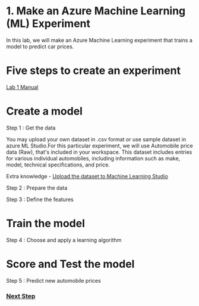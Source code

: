 # 1. Make an Azure Machine Learning (ML) Experiment

In this lab, we will make an Azure Machine Learning experiment that trains a model to predict car prices.

# Five steps to create an experiment 

[Lab 1 Manual](https://docs.microsoft.com/en-us/azure/machine-learning/studio/create-experiment)

# Create a model

Step 1 : Get the data

You may upload your own dataset in .csv format or use sample dataset in azure ML Studio.For this particular experiment, we will use 
Automobile price data (Raw), that's included in your workspace. This dataset includes entries for various individual automobiles, including information such as make, model, technical specifications, and price.

Extra knowledge - 
[Upload the dataset to Machine Learning Studio](https://docs.microsoft.com/en-us/azure/machine-learning/studio/walkthrough-2-upload-data) 


Step 2 : Prepare the data 

Step 3 : Define the features 


#  Train the model 

Step 4 : Choose and apply a learning algorithm

# Score and Test the model 

Step 5 : Predict new automobile prices




### [Next Step](STEP2.md)
